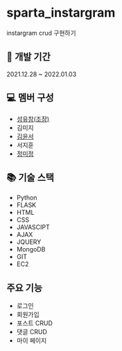 # sparta_instargram
instargram crud 구현하기<br>


## 📆 개발 기간
2021.12.28 ~ 2022.01.03

## 💻 멤버 구성
- <a href="https://github.com/seongyouchang">성유창(조장)</a>
- 김미지
- <a href="https://github.com/Hogu-yoon">김윤서</a>
- 서지훈
- <a href="https://github.com/nxxxtyetdecided">정미정</a>

## 📚 기술 스택
- Python
- FLASK
- HTML
- CSS
- JAVASCIPT
- AJAX
- JQUERY
- MongoDB
- GIT
- EC2

## 주요 기능
- 로그인
- 회원가입
- 포스트 CRUD
- 댓글 CRUD
- 마이 페이지
